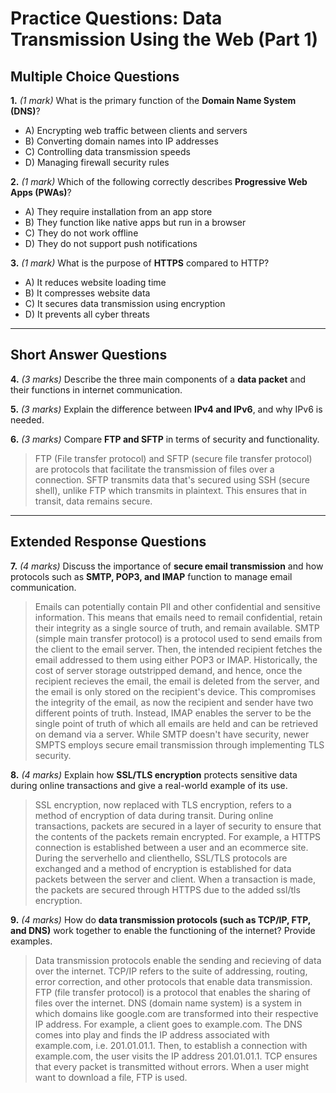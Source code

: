 # **Practice Questions: Data Transmission Using the Web (Part 1)**

## **Multiple Choice Questions**

**1.** *(1 mark)* What is the primary function of the **Domain Name System (DNS)**?  
   - A) Encrypting web traffic between clients and servers  
   - B) Converting domain names into IP addresses  
   - C) Controlling data transmission speeds  
   - D) Managing firewall security rules  

**2.** *(1 mark)* Which of the following correctly describes **Progressive Web Apps (PWAs)**?  
   - A) They require installation from an app store  
   - B) They function like native apps but run in a browser  
   - C) They do not work offline  
   - D) They do not support push notifications  

**3.** *(1 mark)* What is the purpose of **HTTPS** compared to HTTP?  
   - A) It reduces website loading time  
   - B) It compresses website data  
   - C) It secures data transmission using encryption  
   - D) It prevents all cyber threats  

---

## **Short Answer Questions**

**4.** *(3 marks)* Describe the three main components of a **data packet** and their functions in internet communication.  

**5.** *(3 marks)* Explain the difference between **IPv4 and IPv6**, and why IPv6 is needed.  

**6.** *(3 marks)* Compare **FTP and SFTP** in terms of security and functionality.  
> FTP (File transfer protocol) and SFTP (secure file transfer protocol) are protocols that facilitate the transmission of files over a connection. SFTP transmits data that's secured using SSH (secure shell), unlike FTP which transmits in plaintext. This ensures that in transit, data remains secure.

---

## **Extended Response Questions**

**7.** *(4 marks)* Discuss the importance of **secure email transmission** and how protocols such as **SMTP, POP3, and IMAP** function to manage email communication.  
> Emails can potentially contain PII and other confidential and sensitive information. This means that emails need to remail confidential, retain their integrity as a single source of truth, and remain available. SMTP (simple main transfer protocol) is a protocol used to send emails from the client to the email server. Then, the intended recipient fetches the email addressed to them using either POP3 or IMAP. Historically, the cost of server storage outstripped demand, and hence, once the recipient recieves the email, the email is deleted from the server, and the email is only stored on the recipient's device. This compromises the integrity of the email, as now the recipient and sender have two different points of truth. Instead, IMAP enables the server to be the single point of truth of which all emails are held and can be retrieved on demand via a server. While SMTP doesn't have security, newer SMPTS employs secure email transmission through implementing TLS security.




**8.** *(4 marks)* Explain how **SSL/TLS encryption** protects sensitive data during online transactions and give a real-world example of its use.  
> SSL encryption, now replaced with TLS encryption, refers to a method of encryption of data during transit. During online transactions, packets are secured in a layer of security to ensure that the contents of the packets remain encrypted. For example, a HTTPS connection is established between a user and an ecommerce site. During the serverhello and clienthello, SSL/TLS protocols are exchanged and a method of encryption is established for data packets between the server and client. When a transaction is made, the packets are secured through HTTPS due to the added ssl/tls encryption.





**9.** *(4 marks)* How do **data transmission protocols (such as TCP/IP, FTP, and DNS)** work together to enable the functioning of the internet? Provide examples.  
> Data transmission protocols enable the sending and recieving of data over the internet. TCP/IP refers to the suite of addressing, routing, error correction, and other protocols that enable data transmission. FTP (file transfer protocol) is a protocol that enables the sharing of files over the internet. DNS (domain name system) is a system in which domains like google.com are transformed into their respective IP address. For example, a client goes to example.com. The DNS comes into play and finds the IP address associated with example.com, i.e. 201.01.01.1. Then, to establish a connection with example.com, the user visits the IP address 201.01.01.1. TCP ensures that every packet is transmitted without errors. When a user might want to download a file, FTP is used. 








